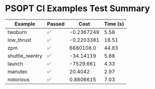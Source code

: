 # PSOPT CI Examples Test Summary

| Example | Passed | Cost | Time (s) |
|---|---|---|---|
| twoburn | ✅ | -0.2367249 | 5.58 |
| low_thrust | ✅ | -0.2203381 | 18.51 |
| zpm | ✅ | 6680108.0 | 44.83 |
| shuttle_reentry | ✅ | -34.14119 | 5.88 |
| launch | ✅ | -7529.661 | 4.33 |
| manutec | ✅ | 20.4042 | 2.97 |
| notorious | ✅ | 0.8806615 | 7.03 |